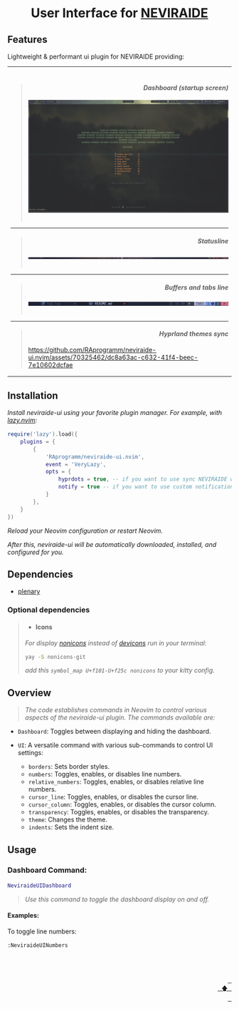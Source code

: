 # <div align = center>User Interface for [NEVIRAIDE](https://github.com/RAprogramm/NEVIRAIDE)</div>
 
## Features

Lightweight &amp; performant ui plugin for NEVIRAIDE providing:

<table><td><br>

> #### **_<div align="right">Dashboard (startup screen)</div>_**
>
> ![Dashboard](./.screenshots/dashboard.png)<br><br>

<hr>

> #### **_<div align="right">Statusline</div>_**
>
> ![Dashboard](./.screenshots/statusline.png)<br><br>

<hr>

> #### **_<div align="right">Buffers and tabs line</div>_**
>
> ![Dashboard](./.screenshots/buffertabs.png)<br><br>

<hr>

> #### **_<div align = right>Hyprland themes sync_**
>
> https://github.com/RAprogramm/neviraide-ui.nvim/assets/70325462/dc8a63ac-c632-41f4-beec-7e10602dcfae

</td></table>

## Installation

_Install neviraide-ui using your favorite plugin manager. For example, with [lazy.nvim](https://github.com/folke/lazy.nvim):_

```lua
require('lazy').load({
    plugins = {
        {
            'RAprogramm/neviraide-ui.nvim',
            event = 'VeryLazy',
            opts = {
                hyprdots = true, -- if you want to use sync NEVIRAIDE with hyprdots themes
                notify = true -- if you want to use custom notifications
            }
        },
    }
})
```

_Reload your Neovim configuration or restart Neovim._

_After this, neviraide-ui will be automatically downloaded, installed, and configured for you._

## Dependencies

- [plenary](https://github.com/nvim-lua/plenary.nvim)

### Optional dependencies

> - #### Icons
>
> _For display [nonicons](https://github.com/yamatsum/nonicons) instead of [devicons](https://github.com/vorillaz/devicons) run in your terminal:_
>
> ```sh
> yay -S nonicons-git
> ```
>
> _add this `symbol_map U+f101-U+f25c nonicons` to your kitty config._

## Overview

> _The code establishes commands in Neovim to control various aspects of the neviraide-ui plugin. The commands available are:_

- `Dashboard`: Toggles between displaying and hiding the dashboard.

- `UI`: A versatile command with various sub-commands to control UI settings:
  - `borders`: Sets border styles.
  - `numbers`: Toggles, enables, or disables line numbers.
  - `relative_numbers`: Toggles, enables, or disables relative line numbers.
  - `cursor_line`: Toggles, enables, or disables the cursor line.
  - `cursor_column`: Toggles, enables, or disables the cursor column.
  - `transparency`: Toggles, enables, or disables the transparency.
  - `theme`: Changes the theme.
  - `indents`: Sets the indent size.

## Usage

### Dashboard Command:

```lua
NeviraideUIDashboard
```

> _Use this command to toggle the dashboard display on and off._

#### Examples:

To toggle line numbers:

```vim
:NeviraideUINumbers
```

<div align = right> <br><br>

[<kbd> <br> 🡅 <br> </kbd>](#table-of-contents)

</div>
